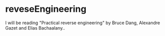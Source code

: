 # reveseEngineering
I will be reading "Practical reverse engineering" by Bruce Dang, Alexandre Gazet and Elias Bachaalany..
